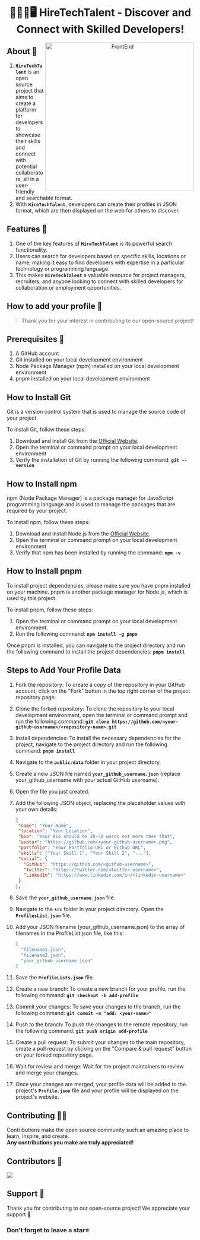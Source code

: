 <div align="center">
<h1>👨🏻‍💻🖥️ HireTechTalent - Discover and Connect with Skilled Developers!</h1>
<img align="right" alt="FrontEnd" width="400" src="https://globaleducation.s3.ap-south-1.amazonaws.com/globaledu/gif/front-end-development.gif">
</div>

## About 🚀

1. **`HireTechTalent`** is an open source project that aims to create a platform for developers to showcase their skills and connect with potential collaborators, all in a user-friendly and searchable format.
2.  With **`HireTechTalent`**, developers can create their profiles in JSON format, which are then displayed on the web for others to discover.

## Features 💪

1.  One of the key features of **`HireTechTalent`** is its powerful search functionality.
2. Users can search for developers based on specific skills, locations or name, making it easy to find developers with expertise in a particular technology or programming language.
3. This makes **`HireTechTalent`** a valuable resource for project managers, recruiters, and anyone looking to connect with skilled developers for collaboration or employment opportunities.

## How to add your profile 🤔

> Thank you for your interest in contributing to our open-source project! <br>

## Prerequisites 📝

1. A GitHub account
2. Git installed on your local development environment
3. Node Package Manager (npm) installed on your local development environment
4. pnpm installed on your local development environment

## How to Install Git

Git is a version control system that is used to manage the source code of your project.

To install Git, follow these steps:
1. Download and install Git from the [Official Website](https://git-scm.com/downloads).
2. Open the terminal or command prompt on your local development environment
3. Verify the installation of Git by running the following command: 
**`git --version`**

## How to Install npm

npm (Node Package Manager) is a package manager for JavaScript programming language and is used to manage the packages that are required by your project. 

To install npm, follow these steps:
1. Download and install Node.js from the [Official Website](https://nodejs.org/en/download/).
2. Open the terminal or command prompt on your local development environment
3. Verify that npm has been installed by running the command: **`npm -v`**

## How to Install pnpm

To install project dependencies, please make sure you have pnpm installed on your machine. pnpm is another package manager for Node.js, which is used by this project.

To install pnpm, follow these steps:

1. Open the terminal or command prompt on your local development environment.
2. Run the following command: **`npm install -g pnpm`**

Once pnpm is installed, you can navigate to the project directory and run the following command to install the project dependencies: **`pnpm install`**

## Steps to Add Your Profile Data

1. Fork the repository: To create a copy of the repository in your GitHub account, click on the "Fork" button in the top right corner of the project repository page.
2. Clone the forked repository: To clone the repository to your local development environment, open the terminal or command prompt and run the following command: 
**`git clone https://github.com/<your-github-username>/<repository-name>.git`**

3. Install dependencies: To install the necessary dependencies for the project, navigate to the project directory and run the following command:
**`pnpm install`**
4. Navigate to the **`public/data`** folder in your project directory.
5. Create a new JSON file named **`your_github_username.json`** (replace your_github_username with your actual GitHub username).
6. Open the file you just created.
7. Add the following JSON object, replacing the placeholder values with your own details:

    ```json
   {
     "name": "Your Name",
     "location": "Your Location",
     "bio": "Your Bio should be 20-30 words not more then that",
     "avatar": "https://github.com/<your-github-username>.png",
     "portfolio": "Your Portfolio URL or Github URL",
     "skills": ["Your Skill 1", "Your Skill 2", "..."],
     "social": {
       "GitHub": "https://github.com/<github-username>",
       "Twitter": "https://twitter.com/<twitter-username>",
       "LinkedIn": "https://www.linkedin.com/in/<linkedin-username>"
     }
   },
   ```
8. Save the **`your_github_username.json`** file.
9. Navigate to the **`src`** folder in your project directory. Open the **`ProfilesList.json`** file.
10. Add your JSON filename (your_github_username.json) to the array of filenames in the ProfileList.json file, like this:
    ```json
    [
      "filename1.json",
      "filename2.json",
      "your_github_username.json"
    ]

    ```
11. Save the **`ProfileLists.json`** file. 
12. Create a new branch: To create a new branch for your profile, run the following command:
**`git checkout -b add-profile`**
13. Commit your changes: To save your changes to the branch, run the following command: 
**`git commit -m "add: <your-name>"`**
14. Push to the branch: To push the changes to the remote repository, run the following command: 
**`git push origin add-profile`**
15. Create a pull request: To submit your changes to the main repository, create a pull request by clicking on the "Compare & pull request" button on your forked repository page.
16. Wait for review and merge: Wait for the project maintainers to review and merge your changes.
17. Once your changes are merged, your profile data will be added to the project's **`Profile.json`** file and your profile will be displayed on the project's website.

## Contributing 👨‍💻

Contributions make the open source community such an amazing place to learn, inspire, and create. <br>
**Any contributions you make are truly appreciated!**

## Contributors 🤝

<a href="https://github.com/aftab515/Hiretechtalent/graphs/contributors">
  <img src="https://contrib.rocks/image?repo=aftab515/HireTechtalent" />
</a>

## Support 🙏

Thank you for contributing to our open-source project! We appreciate your support 🚀 <br>

### Don't forget to leave a star⭐
